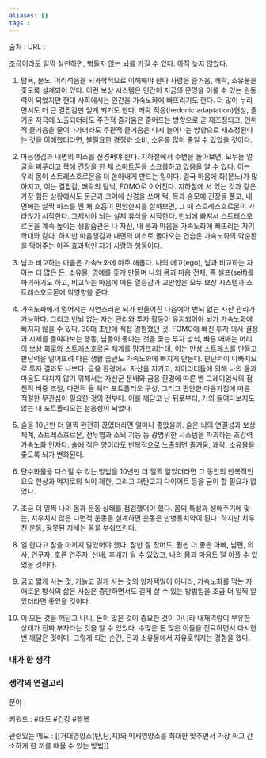 ```yaml
---
aliases: []
tags :
---
```

출처 : 
URL : 

조금이라도 일찍 실천하면, 병들지 않는 뇌를 가질 수 있다. 아직 늦지 않았다.
1. 탐욕, 분노, 어리석음을 뇌과학적으로 이해해야 한다
사람은 즐거움, 쾌락, 소유물을 좇도록 설계되어 있다. 이런 보상 시스템은 인간이 지금의 문명을 이룰 수 있는 원동력이 되었지만 현대 사회에서는 인간을 가속노화에 빠뜨리기도 한다. 더 많이 누리면서도 더 큰 결핍감만 얻게 되기도 한다.
쾌락 적응(hedonic adaptation)현상, 즐거운 자극에 노출되더라도 주관적 즐거움은 줄어드는 방향으로 곧 재조정되고, 인위적 즐거움을 줄여나가더라도 주관적 즐거움은 다시 늘어나는 방향으로 재조정된다는 것을 이해했더라면, 불필요한 경쟁과 소비, 소유를 많이 줄일 수 있었을 것이다.

2. 마음챙김과 내면의 미소를 신경써야 한다.
지하철에서 주변을 돌아보면, 모두들 얼굴을 찌푸리고 목에 긴장을 한 채 스마트폰을 스크롤하고 있음을 알 수 있다. 이는 우리 몸이 스트레스호르몬을 더 쏟아내게 만드는 일이다. 결국 마음에 화(분노)가 많아지고, 이는 결핍감, 쾌락의 탐닉, FOMO로 이어진다.
지하철에 서 있는 것과 같은 가장 힘든 상황에서도 둔근과 코어에 신경을 쓰며 턱, 목과 승모에 긴장을 풀고, 내면에는 살짝 미소를 띈 채 호흡이 편안한지를 살펴보면, 그 때 스트레스호르몬이 가라앉기 시작한다. 그제서야 뇌는 실제 휴식을 시작한다.
번뇌에 빠져서 스트레스호르몬을 계속 높이는 생활습관은 나 자신, 내 몸과 마음을 가속노화에 빠뜨리는 자기학대와 같다. 하지만 마음챙김과 내면의 미소로 돌아오는 연습은 가속노화의 악순환을 막아주는 아주 효과적인 자기 사랑의 행동이다.

3. 남과 비교하는 마음은 가속노화에 아주 해롭다.
나의 에고(ego), 남과 비교하는 자아는 더 많은 돈, 소유물, 명예를 좇게 만들며 나의 몸과 마음 전체, 즉 셀프(self)를 파괴하기도 하고, 비교하는 마음에 따른 열등감과 교만함은 모두 보상 시스템과 스트레스호르몬에 악영향을 준다.

4. 가속노화에서 멀어지는 자연스러운 뇌가 만들어진 다음에야 번뇌 없는 자산 관리가 가능하다.
그리고 번뇌 없는 자산 관리와 투자 활동이 유지되어야 뇌가 가속노화에 빠지지 않을 수 있다. 30대 초반에 직접 경험했던 것. FOMO에 빠진 투자 의사 결정과 시세를 들여다보는 행동, 남들이 좋다는 것을 좇는 투자 방식, 빠른 매매는 머리의 보상 회로와 스트레스호르몬 체계를 망가뜨리는데, 이는 만성 스트레스를 만들고 판단력을 떨어뜨려 다른 생활 습관도 가속노화에 빠지게 만든다. 판단력이 나빠지므로 투자 결과도 나쁘다.
금융 환경에서 자산을 지키고, 치어리더들에 의해 나의 몸과 마음도 다치지 않기 위해서는 자산군 분배와 금융 환경에 따른 벤 그레이엄식의 점진적 비중 조절, 다면적 올 웨더 포트폴리오 구성, 그리고 편안한 마음가짐에 따른 적절한 무관심이 필요한 것의 전부다.
이를 깨닫고 난 뒤로부터, 거의 들여다보지도 않는 내 포트폴리오는 철옹성이 되었다.

5. 술을 10년만 더 일찍 완전히 끊었더라면 얼마나 좋았을까.
술은 뇌의 연결성과 보상 체계, 스트레스호르몬, 전두엽과 소뇌 기능 등 광범위한 시스템을 파괴하는 초강력 가속노화 인자다. 술에 적은 양이라도 반복적으로 노출되면 즐거움, 쾌락, 소유물을 좇도록 뇌가 변화된다.

6. 탄수화물을 다스릴 수 있는 방법을 10년만 더 일찍 알았더라면 그 동안의 반복적인 요요 현상과 억지로의 식이 제한, 그리고 저탄고지 다이어트 등을 굳이 할 필요가 없었다.

7. 조금 더 일찍 나의 몸과 운동 상태를 점검했어야 했다.
몸의 특성과 생애주기에 맞는, 치우치지 않은 다면적 운동을 설계하면 운동은 만병통치약이 된다. 하지만 치우친 운동, 잘못된 자세는 몸을 부숴뜨린다.

8. 일 한다고 잠을 아끼지 말았어야 했다. 잠만 잘 잤어도, 훨씬 더 좋은 아빠, 남편, 의사, 연구자, 호른 연주자, 선배, 후배가 될 수 있었고, 나의 몸과 마음도 덜 아플 수 있었을 것이다.

9. 굵고 짧게 사는 것, 가늘고 길게 사는 것의 양자택일이 아니라, 가속노화를 막는 자애로운 방식의 삶은 사실은 충만하면서도 길게 살 수 있는 방법임을 조금 더 일찍 알았더라면 좋았을 것이다.

10. 이 모든 것을 깨닫고 나니, 돈이 많은 것이 중요한 것이 아니라 내재역량이 부유한 상태가 진짜 부자라는 것을 알 수 있었다.
수많은 돈 많은 이들을 진료하면서 다시한번 깨달은 것이다. 그렇게 되는 순간, 돈과 소유물에서 자유로워지는 경험을 했다.


### 내가 한 생각

### 생각의 연결고리
분야 : 

키워드 : #태도 #건강 #행복

관련있는 메모 : [[거대영양소(탄,단,지)와 미세영양소를 최대한 맞추면서 가장 싸고 간소하게 한 끼를 때울 수 있는 방법]]